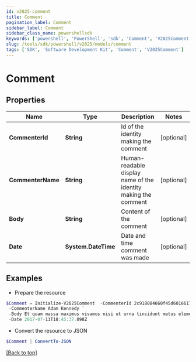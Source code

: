 ```yaml
---
id: v2025-comment
title: Comment
pagination_label: Comment
sidebar_label: Comment
sidebar_class_name: powershellsdk
keywords: ['powershell', 'PowerShell', 'sdk', 'Comment', 'V2025Comment'] 
slug: /tools/sdk/powershell/v2025/models/comment
tags: ['SDK', 'Software Development Kit', 'Comment', 'V2025Comment']
---
```



# Comment

## Properties

Name | Type | Description | Notes
------------ | ------------- | ------------- | -------------
**CommenterId** | **String** | Id of the identity making the comment | [optional] 
**CommenterName** | **String** | Human-readable display name of the identity making the comment | [optional] 
**Body** | **String** | Content of the comment | [optional] 
**Date** | **System.DateTime** | Date and time comment was made | [optional] 

## Examples

- Prepare the resource
```powershell
$Comment = Initialize-V2025Comment  -CommenterId 2c918084660f45d6016617daa9210584 `
 -CommenterName Adam Kennedy `
 -Body Et quam massa maximus vivamus nisi ut urna tincidunt metus elementum erat. `
 -Date 2017-07-11T18:45:37.098Z
```

- Convert the resource to JSON
```powershell
$Comment | ConvertTo-JSON
```


[[Back to top]](#) 

